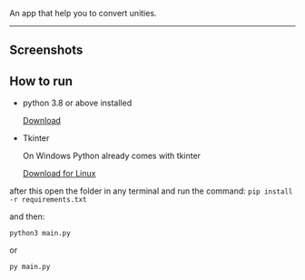 An app that help you to convert unities.

---

## Screenshots

## How to run

- python 3.8 or above installed

    [Download](https://www.python.org)

- Tkinter
    
    On Windows Python already comes with tkinter


    [Download for Linux](http://tkdocs.com/tutorial/install.html#installlinux)

after this open the folder in any terminal and run the command:
`
pip install -r requirements.txt
`

and then:

`python3 main.py`

or

`py main.py`